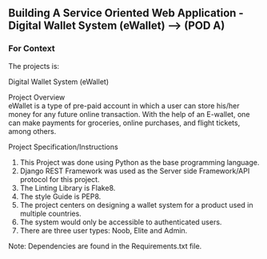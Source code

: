 ## Building A Service Oriented Web Application - Digital Wallet System (eWallet) --> (POD A)

### For Context

The projects is:

Digital Wallet System (eWallet)

Project Overview<br>
eWallet is a type of pre-paid account in which a user can store his/her money for any future online transaction. With the help of an E-wallet, one can make payments for groceries, online purchases, and flight tickets, among others.

Project Specification/Instructions
1. This Project was done using Python as the base programming language.
2. Django REST Framework was used as the Server side Framework/API protocol for this project.
3. The Linting Library is Flake8.
4. The style Guide is PEP8.
5. The project centers on designing a wallet system for a product used in multiple countries.
6. The system would only be accessible to authenticated users.
7. There are three user types: Noob, Elite and Admin.

Note: Dependencies are found in the Requirements.txt file.
